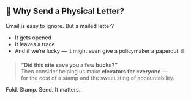 ## 💌 Why Send a Physical Letter?

Email is easy to ignore. But a mailed letter?

- It gets opened
- It leaves a trace
- And if we’re lucky — it might even give a policymaker a papercut 🩸

> **“Did this site save you a few bucks?”**  
> Then consider helping us make **elevators for everyone** —  
> for the cost of a stamp and the sweet sting of accountability.

Fold. Stamp. Send. It matters.
